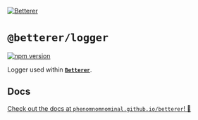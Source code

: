 [![Betterer](https://raw.githubusercontent.com/phenomnomnominal/betterer/master/website/static/img/header.png)](https://phenomnomnominal.github.io/betterer/)

# `@betterer/logger`

[![npm version](https://img.shields.io/npm/v/@betterer/logger.svg)](https://www.npmjs.com/package/@betterer/logger)

Logger used within [**`Betterer`**](https://github.com/phenomnomnominal/betterer).

## Docs

[Check out the docs at `phenomnomnominal.github.io/betterer`! 🎉](https://phenomnomnominal.github.io/betterer/docs/logger)
